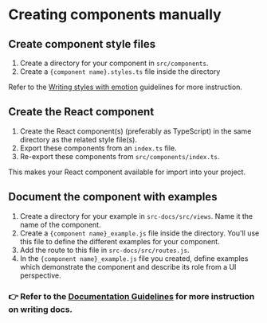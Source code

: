 # Creating components manually

## Create component style files

1. Create a directory for your component in `src/components`.
2. Create a `{component name}.styles.ts` file inside the directory

Refer to the [Writing styles with emotion](./writing-styles-with-emotion.md) guidelines for more instruction.

## Create the React component

1. Create the React component(s) (preferably as TypeScript) in the same directory as the related style file(s).
2. Export these components from an `index.ts` file.
3. Re-export these components from `src/components/index.ts`.

This makes your React component available for import into your project.

## Document the component with examples

1. Create a directory for your example in `src-docs/src/views`. Name it the name of the component.
2. Create a `{component name}_example.js` file inside the directory. You'll use this file to define the different examples for your component.
3. Add the route to this file in `src-docs/src/routes.js`.
4. In the `{component name}_example.js` file you created, define examples which demonstrate the component and describe its role from a UI perspective.

### 👉 Refer to the [Documentation Guidelines](documentation-guidelines.md) for more instruction on writing docs.

[docs]: https://elastic.github.io/eui/
[docs-logical-group]: component-development.md#logically-grouped-components
